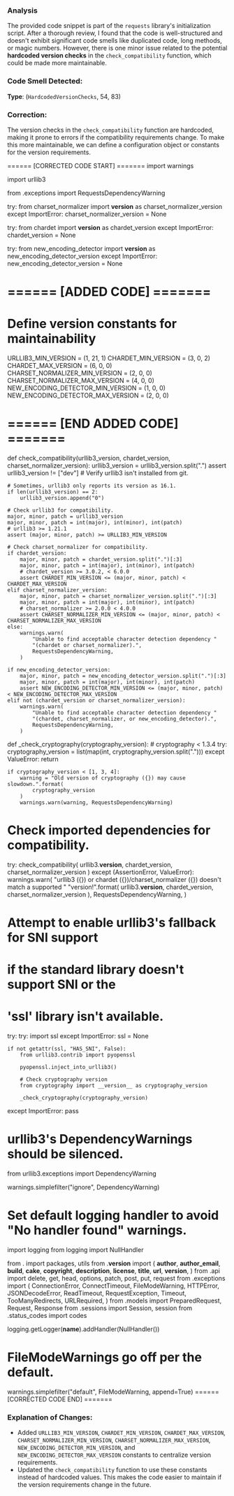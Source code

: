 ### Analysis

The provided code snippet is part of the `requests` library's initialization script. After a thorough review, I found that the code is well-structured and doesn't exhibit significant code smells like duplicated code, long methods, or magic numbers. However, there is one minor issue related to the potential **hardcoded version checks** in the `check_compatibility` function, which could be made more maintainable.

### Code Smell Detected:
**Type**: (`HardcodedVersionChecks`, 54, 83)

### Correction:
The version checks in the `check_compatibility` function are hardcoded, making it prone to errors if the compatibility requirements change. To make this more maintainable, we can define a configuration object or constants for the version requirements.

====== [CORRECTED CODE START] =======
import warnings

import urllib3

from .exceptions import RequestsDependencyWarning

try:
    from charset_normalizer import __version__ as charset_normalizer_version
except ImportError:
    charset_normalizer_version = None

try:
    from chardet import __version__ as chardet_version
except ImportError:
    chardet_version = None

try:
    from new_encoding_detector import __version__ as new_encoding_detector_version
except ImportError:
    new_encoding_detector_version = None

# ====== [ADDED CODE] =======
# Define version constants for maintainability
URLLIB3_MIN_VERSION = (1, 21, 1)
CHARDET_MIN_VERSION = (3, 0, 2)
CHARDET_MAX_VERSION = (6, 0, 0)
CHARSET_NORMALIZER_MIN_VERSION = (2, 0, 0)
CHARSET_NORMALIZER_MAX_VERSION = (4, 0, 0)
NEW_ENCODING_DETECTOR_MIN_VERSION = (1, 0, 0)
NEW_ENCODING_DETECTOR_MAX_VERSION = (2, 0, 0)
# ====== [END ADDED CODE] =======

def check_compatibility(urllib3_version, chardet_version, charset_normalizer_version):
    urllib3_version = urllib3_version.split(".")
    assert urllib3_version != ["dev"]  # Verify urllib3 isn't installed from git.

    # Sometimes, urllib3 only reports its version as 16.1.
    if len(urllib3_version) == 2:
        urllib3_version.append("0")

    # Check urllib3 for compatibility.
    major, minor, patch = urllib3_version
    major, minor, patch = int(major), int(minor), int(patch)
    # urllib3 >= 1.21.1
    assert (major, minor, patch) >= URLLIB3_MIN_VERSION

    # Check charset_normalizer for compatibility.
    if chardet_version:
        major, minor, patch = chardet_version.split(".")[:3]
        major, minor, patch = int(major), int(minor), int(patch)
        # chardet_version >= 3.0.2, < 6.0.0
        assert CHARDET_MIN_VERSION <= (major, minor, patch) < CHARDET_MAX_VERSION
    elif charset_normalizer_version:
        major, minor, patch = charset_normalizer_version.split(".")[:3]
        major, minor, patch = int(major), int(minor), int(patch)
        # charset_normalizer >= 2.0.0 < 4.0.0
        assert CHARSET_NORMALIZER_MIN_VERSION <= (major, minor, patch) < CHARSET_NORMALIZER_MAX_VERSION
    else:
        warnings.warn(
            "Unable to find acceptable character detection dependency "
            "(chardet or charset_normalizer).",
            RequestsDependencyWarning,
        )

    if new_encoding_detector_version:
        major, minor, patch = new_encoding_detector_version.split(".")[:3]
        major, minor, patch = int(major), int(minor), int(patch)
        assert NEW_ENCODING_DETECTOR_MIN_VERSION <= (major, minor, patch) < NEW_ENCODING_DETECTOR_MAX_VERSION
    elif not (chardet_version or charset_normalizer_version):
        warnings.warn(
            "Unable to find acceptable character detection dependency "
            "(chardet, charset_normalizer, or new_encoding_detector).",
            RequestsDependencyWarning,
        )

def _check_cryptography(cryptography_version):
    # cryptography < 1.3.4
    try:
        cryptography_version = list(map(int, cryptography_version.split(".")))
    except ValueError:
        return

    if cryptography_version < [1, 3, 4]:
        warning = "Old version of cryptography ({}) may cause slowdown.".format(
            cryptography_version
        )
        warnings.warn(warning, RequestsDependencyWarning)


# Check imported dependencies for compatibility.
try:
    check_compatibility(
        urllib3.__version__, chardet_version, charset_normalizer_version
    )
except (AssertionError, ValueError):
    warnings.warn(
        "urllib3 ({}) or chardet ({})/charset_normalizer ({}) doesn't match a supported "
        "version!".format(
            urllib3.__version__, chardet_version, charset_normalizer_version
        ),
        RequestsDependencyWarning,
    )

# Attempt to enable urllib3's fallback for SNI support
# if the standard library doesn't support SNI or the
# 'ssl' library isn't available.
try:
    try:
        import ssl
    except ImportError:
        ssl = None

    if not getattr(ssl, "HAS_SNI", False):
        from urllib3.contrib import pyopenssl

        pyopenssl.inject_into_urllib3()

        # Check cryptography version
        from cryptography import __version__ as cryptography_version

        _check_cryptography(cryptography_version)
except ImportError:
    pass

# urllib3's DependencyWarnings should be silenced.
from urllib3.exceptions import DependencyWarning

warnings.simplefilter("ignore", DependencyWarning)

# Set default logging handler to avoid "No handler found" warnings.
import logging
from logging import NullHandler

from . import packages, utils
from .__version__ import (
    __author__,
    __author_email__,
    __build__,
    __cake__,
    __copyright__,
    __description__,
    __license__,
    __title__,
    __url__,
    __version__,
)
from .api import delete, get, head, options, patch, post, put, request
from .exceptions import (
    ConnectionError,
    ConnectTimeout,
    FileModeWarning,
    HTTPError,
    JSONDecodeError,
    ReadTimeout,
    RequestException,
    Timeout,
    TooManyRedirects,
    URLRequired,
)
from .models import PreparedRequest, Request, Response
from .sessions import Session, session
from .status_codes import codes

logging.getLogger(__name__).addHandler(NullHandler())

# FileModeWarnings go off per the default.
warnings.simplefilter("default", FileModeWarning, append=True)
====== [CORRECTED CODE END] =======

### Explanation of Changes:
- Added `URLLIB3_MIN_VERSION`, `CHARDET_MIN_VERSION`, `CHARDET_MAX_VERSION`, `CHARSET_NORMALIZER_MIN_VERSION`, `CHARSET_NORMALIZER_MAX_VERSION`, `NEW_ENCODING_DETECTOR_MIN_VERSION`, and `NEW_ENCODING_DETECTOR_MAX_VERSION` constants to centralize version requirements.
- Updated the `check_compatibility` function to use these constants instead of hardcoded values. This makes the code easier to maintain if the version requirements change in the future.